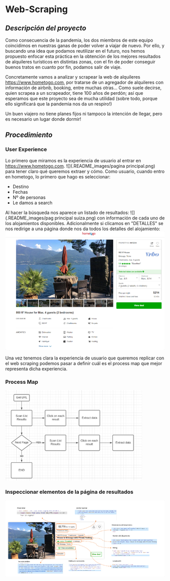 # Web-Scraping

## ***Descripción del proyecto***

Como consecuencia de la pandemia, los dos miembros de este equipo coincidimos en nuestras ganas de poder volver a viajar de nuevo. Por ello, y buscando una idea que podamos reutilizar en el futuro, nos hemos propuesto enfocar esta práctica en la obtención de los mejores resultados de alquileres turísticos en distintas zonas, con el fin de poder conseguir buenos tratos en cuanto por fin, podamos salir de viaje. 

Concretamente vamos a analizar y scrapear la web de alquileres https://www.hometogo.com, por tratarse de un agregador de alquileres con información de airbnb, booking, entre muchas otras... Como suele decirse, quien scrapea a un scrapeador, tiene 100 años de perdón; así que esperamos que este proyecto sea de mucha utilidad (sobre todo, porque ello significará que la pandemia nos da un respiro!)

Un buen viajero no tiene planes fijos ni tampoco la intención de llegar, pero es necesario un lugar donde dormir!

## ***Procedimiento***

### User Experience ###

Lo primero que miramos es la experiencia de usuario al entrar en https://www.hometogo.com. 
![](.README_images/pagina principal.png) para tener claro qué queremos extraer y cómo.
Como usuario, cuando entro en hometogo, lo primero que hago es seleccionar:
- Destino
- Fechas
- Nº de personas
- Le damos a search

Al hacer la búsqueda nos aparece un listado de resultados:
![](.README_images/pag principal suiza.png)
con información de cada uno de los alojamientos disponibles.
Adicionalmente si clicamos en "DETALLES" se nos redirige a una página donde nos da todos los detalles del alojamiento:
![](.README_images/detalles.png)

Una vez tenemos clara la experiencia de usuario que queremos replicar con el web scraping podemos pasar a definir cuál es el process map que mejor representa dicha experiencia.

### Process Map ###
![](.README_images/Lucidchart.png)

### Inspeccionar elementos de la página de resultados ###

![](.README_images/Inspeccion.png)